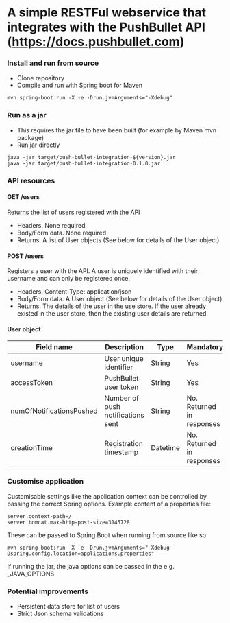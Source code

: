 # A simple RESTFul webservice that integrates with the PushBullet API (https://docs.pushbullet.com)

### Install and run from source
* Clone repository
* Compile and run with Spring boot for Maven
```
mvn spring-boot:run -X -e -Drun.jvmArguments="-Xdebug"
```

### Run as a jar
* This requires the jar file to have been built (for example by Maven mvn package)
* Run jar directly
```
java -jar target/push-bullet-integration-${version}.jar
java -jar target/push-bullet-integration-0.1.0.jar
```

### API resources

#### GET /users
Returns the list of users registered with the API
* Headers. None required
* Body/Form data. None required
* Returns. A list of User objects (See below for details of the User object)

#### POST /users
Registers a user with the API. A user is uniquely identified with their username and can only be registered once.
* Headers. Content-Type: application/json
* Body/Form data. A User object (See below for details of the User object)
* Returns. The details of the user in the use store. If the user already existed in the user store, then the existing user details are returned.

#### User object
Field name | Description | Type | Mandatory
------------ | ------------- | ------------ | -------------
username | User unique identifier | String | Yes
accessToken | PushBullet user token | String | Yes
numOfNotificationsPushed | Number of push notifications sent | String | No. Returned in responses
creationTime | Registration timestamp | Datetime | No. Returned in responses

### Customise application
Customisable settings like the application context can be controlled by passing the correct Spring options.
Example content of a properties file:
```
server.context-path=/
server.tomcat.max-http-post-size=3145728
```
These can be passed to Spring Boot when running from source like so
```
mvn spring-boot:run -X -e -Drun.jvmArguments="-Xdebug -Dspring.config.location=applications.properties"
```
If running the jar, the java options can be passed in the e.g. _JAVA_OPTIONS

### Potential improvements
* Persistent data store for list of users
* Strict Json schema validations
